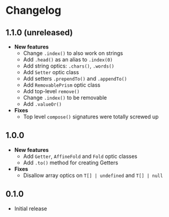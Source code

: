 # Changelog

## 1.1.0 (unreleased)

- **New features**
  - Change `.index()` to also work on strings
  - Add `.head()` as an alias to `.index(0)`
  - Add string optics: `.chars()`, `.words()`
  - Add `Setter` optic class
  - Add setters `.prependTo()` and `.appendTo()`
  - Add `RemovablePrism` optic class
  - Add top-level `remove()`
  - Change `.index()` to be removable
  - Add `.valueOr()`
- **Fixes**
  - Top level `compose()` signatures were totally screwed up

## 1.0.0

- **New features**
  - Add `Getter`, `AffineFold` and `Fold` optic classes
  - Add `.to()` method for creating Getters
- **Fixes**
  - Disallow array optics on `T[] | undefined` and `T[] | null`

## 0.1.0

- Initial release
